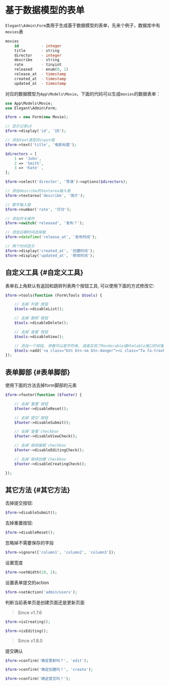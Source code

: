 # 基于数据模型的表单

`Elegant\Admin\Form`类用于生成基于数据模型的表单，先来个例子，数据库中有`movies`表

```sql
movies
    id          - integer
    title       - string
    director    - integer
    describe    - string
    rate        - tinyint
    released    - enum(0, 1)
    release_at  - timestamp
    created_at  - timestamp
    updated_at  - timestamp
```

对应的数据模型为`App\Models\Movie`，下面的代码可以生成`movies`的数据表单：

```php
use App\Models\Movie;
use Elegant\Admin\Form;

$form = new Form(new Movie);

// 显示记录id
$form->display('id', 'ID');

// 添加text类型的input框
$form->text('title', '电影标题');

$directors = [
    1 => 'John',
    2 => 'Smith',
    3 => 'Kate' ,
];

$form->select('director', '导演')->options($directors);

// 添加describe的textarea输入框
$form->textarea('describe', '简介');

// 数字输入框
$form->number('rate', '打分');

// 添加开关操作
$form->switch('released', '发布？');

// 添加日期时间选择框
$form->dateTime('release_at', '发布时间');

// 两个时间显示
$form->display('created_at', '创建时间');
$form->display('updated_at', '修改时间');
```

## 自定义工具 {#自定义工具}

表单右上角默认有返回和跳转列表两个按钮工具, 可以使用下面的方式修改它:

```php
$form->tools(function (Form\Tools $tools) {

    // 去掉`列表`按钮
    $tools->disableList();

    // 去掉`删除`按钮
    $tools->disableDelete();

    // 去掉`查看`按钮
    $tools->disableView();

    // 添加一个按钮, 参数可以是字符串, 或者实现了Renderable或Htmlable接口的对象实例
    $tools->add('<a class="btn btn-sm btn-danger"><i class="fa fa-trash"></i>&nbsp;&nbsp;delete</a>');
});
```

## 表单脚部 {#表单脚部}

使用下面的方法去掉form脚部的元素

```php
$form->footer(function ($footer) {

    // 去掉`重置`按钮
    $footer->disableReset();

    // 去掉`提交`按钮
    $footer->disableSubmit();

    // 去掉`查看`checkbox
    $footer->disableViewCheck();

    // 去掉`继续编辑`checkbox
    $footer->disableEditingCheck();

    // 去掉`继续创建`checkbox
    $footer->disableCreatingCheck();

});
```

## 其它方法 {#其它方法}

去掉提交按钮:

```php
$form->disableSubmit();
```

去掉重置按钮:

```php
$form->disableReset();
```

忽略掉不需要保存的字段

```php
$form->ignore(['column1', 'column2', 'column3']);
```

设置宽度

```php
$form->setWidth(10, 2);
```

设置表单提交的action

```php
$form->setAction('admin/users');
```

判断当前表单页是创建页面还是更新页面

> Since v1.7.6

```php
$form->isCreating();

$form->isEditing();
```

> Since v1.8.0

提交确认

```php
$form->confirm('确定更新吗？', 'edit');

$form->confirm('确定创建吗？', 'create');

$form->confirm('确定提交吗？');
```